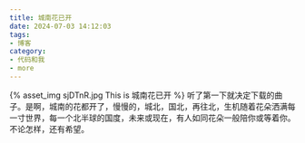```yaml
---
title: 城南花已开
date: 2024-07-03 14:12:03
tags:
- 博客
category:
- 代码和我
- more
---
```

{% asset_img sjDTnR.jpg This is 城南花已开 %}
听了第一下就决定下载的曲子。是啊，城南的花都开了，慢慢的，城北，国北，再往北，生机随着花朵洒满每一寸世界，每一个北半球的国度，未来或现在，有人如同花朵一般陪你或等着你。不论怎样，还有希望。